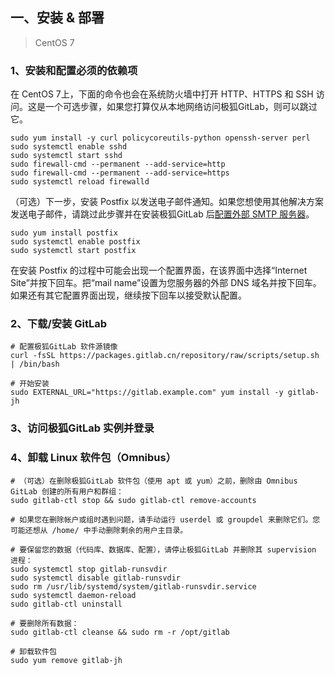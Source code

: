 ## 一、安装 & 部署

> CentOS 7

### 1、安装和配置必须的依赖项

在 CentOS 7上，下面的命令也会在系统防火墙中打开 HTTP、HTTPS 和 SSH 访问。这是一个可选步骤，如果您打算仅从本地网络访问极狐GitLab，则可以跳过它。

```
sudo yum install -y curl policycoreutils-python openssh-server perl
sudo systemctl enable sshd
sudo systemctl start sshd
sudo firewall-cmd --permanent --add-service=http
sudo firewall-cmd --permanent --add-service=https
sudo systemctl reload firewalld
```

（可选）下一步，安装 Postfix 以发送电子邮件通知。如果您想使用其他解决方案发送电子邮件，请跳过此步骤并在安装极狐GitLab 后[配置外部 SMTP 服务器](https://docs.gitlab.cn/omnibus/settings/smtp.html)。

```
sudo yum install postfix
sudo systemctl enable postfix
sudo systemctl start postfix
```

在安装 Postfix 的过程中可能会出现一个配置界面，在该界面中选择“Internet Site”并按下回车。把“mail name”设置为您服务器的外部 DNS 域名并按下回车。如果还有其它配置界面出现，继续按下回车以接受默认配置。

### 2、下载/安装 GitLab

```
# 配置极狐GitLab 软件源镜像
curl -fsSL https://packages.gitlab.cn/repository/raw/scripts/setup.sh | /bin/bash

# 开始安装
sudo EXTERNAL_URL="https://gitlab.example.com" yum install -y gitlab-jh
```

### 3、访问极狐GitLab 实例并登录



### 4、卸载 Linux 软件包（Omnibus）

```
# （可选）在删除极狐GitLab 软件包（使用 apt 或 yum）之前，删除由 Omnibus GitLab 创建的所有用户和群组：
sudo gitlab-ctl stop && sudo gitlab-ctl remove-accounts

# 如果您在删除帐户或组时遇到问题，请手动运行 userdel 或 groupdel 来删除它们。您可能还想从 /home/ 中手动删除剩余的用户主目录。

# 要保留您的数据（代码库、数据库、配置），请停止极狐GitLab 并删除其 supervision 进程：
sudo systemctl stop gitlab-runsvdir
sudo systemctl disable gitlab-runsvdir
sudo rm /usr/lib/systemd/system/gitlab-runsvdir.service
sudo systemctl daemon-reload
sudo gitlab-ctl uninstall

# 要删除所有数据：
sudo gitlab-ctl cleanse && sudo rm -r /opt/gitlab

# 卸载软件包
sudo yum remove gitlab-jh
```

